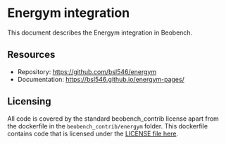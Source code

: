 # Energym integration

This document describes the Energym integration in Beobench.

## Resources
- Repository: <https://github.com/bsl546/energym>
- Documentation: <https://bsl546.github.io/energym-pages/>

## Licensing

All code is covered by the standard beobench_contrib license apart from the dockerfile in the `beobench_contrib/energym` folder. This dockerfile contains code that is licensed under the [LICENSE file here](https://github.com/bsl546/energym/blob/0133ca7a19d21352a427e1913755e1ebf6fd8bb6/LICENSE.txt).